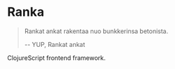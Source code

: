 # Ranka

> Rankat ankat rakentaa nuo bunkkerinsa betonista.
> 
> -- YUP, Rankat ankat

ClojureScript frontend framework.
